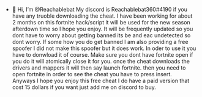- 👋 Hi, I’m @Reachablebat
My discord is Reachablebat360#4190 if you have any truoble downloading the cheat. 
I have been working for about 2 months on this fortnite hack/script it will be used for the new season afterdown time so I hope you enjoy. 
It will be frequently updated so you dont have to worry about getting banned its be and eac undetected so dont worry.
If some how you do get banned I am also providing a free spoofer I did not make this spoofer but it does work.
In oder to use it you have to donwload it of course. 
Make sure you dont have fortnite open if you do it will atomically close it for you.
once the cheat downloads the drivers and mappers it will then say launch fortnite.
then you need to open fortnite in order to see the cheat you have to press insert.
Anyways I hope you enjoy this free cheat I do have a paid version that cost 15 dollars if you want just add me on discord to buy.
